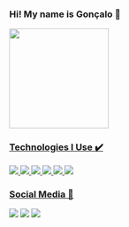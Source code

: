 ### Hi! My name is Gonçalo 👋

<div>
  <a href="https://github.com/rafaballerini">
  <img height="180em" src="https://github-readme-stats.vercel.app/api?username=pimps23&show_icons=true&theme=dark&include_all_commits=true&count_private=true"/>
</div>
  
### Technologies I Use ✔️
  
 <div>
     <img src="https://img.shields.io/badge/C%23-AA15F5?style=for-the-badge&logo=c-sharp&logoColor=white">
   <img src="https://img.shields.io/badge/HTML-F57415?style=for-the-badge&logo=html5&logoColor=white">
   <img src="https://img.shields.io/badge/CSS-1552F5?&style=for-the-badge&logo=css3&logoColor=white">
   <img src="https://img.shields.io/badge/JavaScript-F7DF1E?style=for-the-badge&logo=javascript&logoColor=black">
   <img src="https://img.shields.io/badge/React Js-1593F5?style=for-the-badge&logo=react&logoColor=white">
   <img src="https://img.shields.io/badge/Bootstrap-8515F5?style=for-the-badge&logo=bootstrap&logoColor=white">
 </div>
  
  ### Social Media 📱
  
<div>
     <a href="https://instagram.com/goncalo_seixasss" target="_blank"><img src="https://img.shields.io/badge/-Instagram-%d34c12?style=for-the-badge&logo=instagram&logoColor=white" target="_blank"></a>
  <a href="https://twitter.com/gonaloseicas" target="_blank"><img src="https://img.shields.io/badge/-Twitter-%0D7EFC?style=for-the-badge&logo=twitter&logoColor=white" target="_blank"></a>
      <a href = "mailto:goncalocaetano2003@gmail.com" target="_blank"><img src="https://img.shields.io/badge/-Gmail-%23333?style=for-the-badge&logo=gmail&logoColor=white" target="_blank"></a>
 </div>
